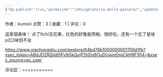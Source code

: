 ```yaml
---
{"dg-publish":true,"permalink":"/xhs/gelateria-della-passera/","updated":"2025-03-17T22:02:01.365+08:00"}
---
```


作者：kumori
点赞：3   |   收藏：1   |   评论：0

这家很美味！
点了fichi无花果，红色的好像是西柚，很好吃，还有一个忘了是啥
p2口味但不全

https://www.xiaohongshu.com/explore/64bd76b1000000001700d1fb?xsec_token=ABdJDZRQiIdl5Fy9GkQvjP2hDq9OuDUwmDrgCkH9F3fl4=&xsec_source=pc_user

评论区：===========

